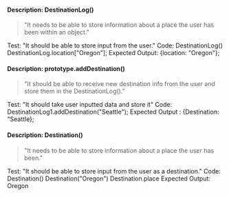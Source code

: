 #### Description: DestinationLog()
>"It needs to be able to store information about a place the user has been within an object."

Test: "It should be able to store input from the user."
Code: DestinationLog()
DestinationLog.location["Oregon"];
Expected Output: {location: "Oregon"};

#### Description: prototype.addDestination()
>"It should be able to receive new destination info from the user and store them in the DestinationLog()."

Test: "It should take user inputted data and store it"
Code: DestinationLog1.addDestination("Seattle"); 
Expected Output : {Destination: "Seattle};

#### Description: Destination()
>"It needs to be able to store information about a place the user has been."

Test: "It should be able to store input from the user as a destination."
Code: Destination()
Destination("Oregon")
Destination.place 
Expected Output: Oregon

